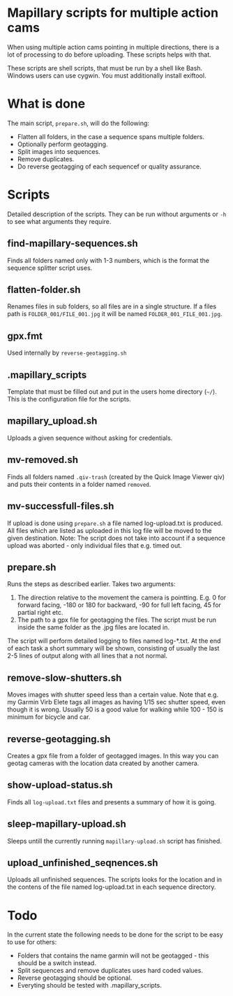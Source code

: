 Mapillary scripts for multiple action cams
==========================================

When using multiple action cams pointing in multiple directions, there is a lot of processing to do before uploading.
These scripts helps with that.

These scripts are shell scripts, that must be run by a shell like Bash.
Windows users can use cygwin.
You must additionally install exiftool.

What is done
============
The main script, `prepare.sh`, will do the following:
* Flatten all folders, in the case a sequence spans multiple folders.
* Optionally perform geotagging.
* Split images into sequences.
* Remove duplicates.
* Do reverse geotagging of each sequencef or quality assurance.

Scripts
=======
Detailed description of the scripts. They can be run without arguments or `-h `to see what arguments they require.

find-mapillary-sequences.sh
---------------------------
Finds all folders named only with 1-3 numbers, which is the format the sequence splitter script uses.

flatten-folder.sh
-----------------
Renames files in sub folders, so all files are in a single structure. If a files path is `FOLDER_001/FILE_001.jpg` it will be named `FOLDER_001_FILE_001.jpg`.

gpx.fmt
-------
Used internally by `reverse-geotagging.sh`

.mapillary\_scripts
------------------
Template that must be filled out and put in the users home directory (`~/`). This is the configuration file for the scripts.

mapillary\_upload.sh
-------------------
Uploads a given sequence without asking for credentials.

mv-removed.sh
-------------
Finds all folders named `.qiv-trash` (created by the Quick Image Viewer qiv) and puts their contents in a folder named `removed`.

mv-successfull-files.sh
-----------------------
If upload is done using `prepare.sh` a file named log-upload.txt is produced. All files which are listed as uploaded in this log file will be moved to the given destination.
Note: The script does not take into account if a sequence upload was aborted - only individual files that e.g. timed out.

prepare.sh
----------
Runs the steps as described earlier. Takes two arguments:
1. The direction relative to the movement the camera is pointting. E.g. 0 for forward facing, -180 or 180 for backward, -90 for full left facing, 45 for partial right etc.
2. The path to a gpx file for geotagging the files.
The script must be run inside the same folder as the .jpg files are located in.

The script will perform detailed logging to files named log-\*.txt. At the end of each task a short summary will be shown, consisting of usually the last 2-5 lines of output along with all lines that a not normal.

remove-slow-shutters.sh
-----------------------
Moves images with shutter speed less than a certain value.
Note that e.g. my Garmin Virb Elete tags all images as having 1/15 sec shutter speed, even though it is wrong.
Usually 50 is a good value for walking while 100 - 150 is minimum for bicycle and car.

reverse-geotagging.sh
---------------------
Creates a gpx file from a folder of geotagged images. In this way you can geotag cameras with the location data created by another camera.

show-upload-status.sh
---------------------
Finds all `log-upload.txt` files and presents a summary of how it is going.

sleep-mapillary-upload.sh
-------------------------
Sleeps untill the currently running `mapillary-upload.sh` script has finished.

upload\_unfinished\_seqnences.sh
------------------------------
Uploads all unfinished sequences. The scripts looks for the location and in the contens of the file named log-upload.txt in each sequence directory.

Todo
====
In the current state the following needs to be done for the script to be easy to use for others:
* Folders that contains the name garmin will not be geotagged - this should be a switch instead.
* Split sequences and remove duplicates uses hard coded values.
* Reverse geotagging should be optional.
* Everyting should be tested with .mapillary\_scripts.

